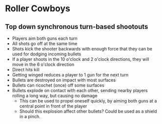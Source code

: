 # Roller Cowboys

## Top down synchronous turn-based shootouts

- Players aim both guns each turn
- All shots go off at the same time
- Shots kick the shooter backwards with enough force that they can be used for dodging incoming bullets
- If a player shoots in the 10 o'clock and 2 o'clock directions, they will move in the 6 o'clock direction
- Direct hits kill
- Getting winged reduces a player to 1 gun for the next turn
- Bullets are destroyed on impact with most surfaces
- Bullets can ricochet (once) off some surfaces
- Bullets explode on contact with each other, sending nearby players rolling a long way, but causing no damage
  - This can be used to propel oneself quickly, by aiming both guns at a central point in front of the player
  - Should this explosion affect other bullets? Could be used as a shield in a pinch.